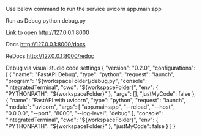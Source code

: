 Use below command to run the service
uvicorn app.main:app

Run as Debug
python debug.py

Link to open 
http://127.0.0.1:8000

Docs
http://127.0.0.1:8000/docs

ReDocs
http://127.0.0.1:8000/redoc


Debug via visual studio code settings
{
    "version": "0.2.0",
    "configurations": [
        {
            "name": "FastAPI Debug",
            "type": "python",
            "request": "launch",
            "program": "${workspaceFolder}/debug.py",
            "console": "integratedTerminal",
            "cwd": "${workspaceFolder}",
            "env": {
                "PYTHONPATH": "${workspaceFolder}"
            },
            "args": [],
            "justMyCode": false
        },
        {
            "name": "FastAPI with uvicorn",
            "type": "python",
            "request": "launch",
            "module": "uvicorn",
            "args": [
                "app.main:app",
                "--reload",
                "--host", "0.0.0.0",
                "--port", "8000",
                "--log-level", "debug"
            ],
            "console": "integratedTerminal",
            "cwd": "${workspaceFolder}",
            "env": {
                "PYTHONPATH": "${workspaceFolder}"
            },
            "justMyCode": false
        }
    ]
}